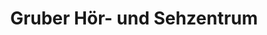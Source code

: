 ---
title: "Gruber Hör- und Sehzentrum"
url: /vaihingen-an-der-enz/gruber-hoer-und-sehzentrum/
shop: Hörgeräte
---